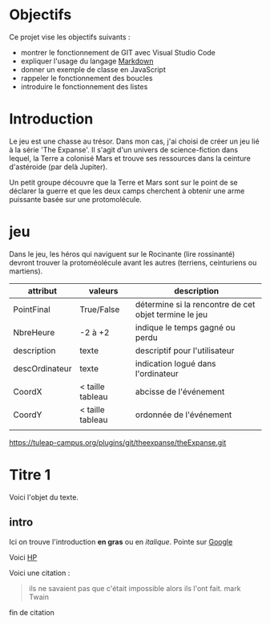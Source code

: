 # Objectifs
Ce projet vise les objectifs suivants :
- montrer le fonctionnement de GIT avec Visual Studio Code
- expliquer l'usage du langage [Markdown](https://www.markdownguide.org/)
- donner un exemple de classe en JavaScript
- rappeler le fonctionnement des boucles
- introduire le fonctionnement des listes

# Introduction
Le jeu est une chasse au trésor. Dans mon cas, j'ai choisi de créer un jeu lié à la série 'The Expanse'.
Il s'agit d'un univers de science-fiction dans lequel, la Terre a colonisé Mars et trouve ses ressources dans la ceinture d'astéroide (par delà Jupiter).

Un petit groupe découvre que la Terre et Mars sont sur le point de se déclarer la guerre et que les deux camps cherchent à obtenir une arme puissante basée sur une protomolécule.

# jeu
Dans le jeu, les héros qui naviguent sur le Rocinante (lire rossinanté) devront trouver la protoméolécule avant les autres (terriens, ceinturiens ou martiens).

|attribut|valeurs|description|
|---|---|---|
|PointFinal|True/False|détermine si la rencontre de cet objet termine le jeu|
|NbreHeure|-2 à +2|indique le temps gagné ou perdu|
|description|texte|descriptif pour l'utilisateur|
|descOrdinateur|texte|indication logué dans l'ordinateur|
|CoordX|< taille tableau|abcisse de l'événement|
|CoordY|< taille tableau|ordonnée de l'événement|
||||


https://tuleap-campus.org/plugins/git/theexpanse/theExpanse.git

# Titre 1
Voici l'objet du texte.
## intro
Ici on trouve l'introduction **en gras** ou en *italique*.
Pointe sur [Google](https://www.google.fr)

Voici [HP](https://www.hp.com)

Voici une citation :
> ils ne savaient pas que c'était impossible
> alors ils l'ont fait.
> mark Twain

fin de citation
